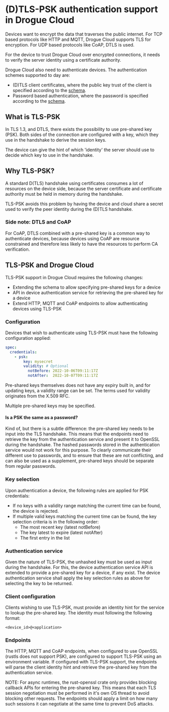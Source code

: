 # (D)TLS-PSK authentication support in Drogue Cloud

Devices want to encrypt the data that traverses the public internet. For TCP based protocols like HTTP and MQTT, Drogue Cloud supports TLS for encryption. For UDP based protocols like CoAP, DTLS is used. 

For the device to trust Drogue Cloud over encrypted connections, it needs to verify the server identity using a certificate authority.

Drogue Cloud also need to authenticate devices. The authentication schemes supported to day are:

* (D)TLS client certificates, where the public key trust of the client is specified according to the [schema](https://github.com/drogue-iot/drogue-cloud/blob/main/console-backend/api/index.yaml#L998).
* Password based authentication, where the password is specified according to the [schema](https://github.com/drogue-iot/drogue-cloud/blob/main/console-backend/api/index.yaml#L945).

## What is TLS-PSK

In TLS 1.3, and DTLS, there exists the possibility to use pre-shared key (PSK). Both sides of the connection are configured with a key, which they use in the handshake to derive the session keys.

The device can give the hint of which 'identity' the server should use to decide which key to use in the handshake.

## Why TLS-PSK?

A standard D(TLS) handshake using certificates consumes a lot of resources on the device side, because the server certificate and certificate authority must be held in memory during the handshake.

TLS-PSK avoids this problem by having the device and cloud share a secret used to verify the peer identity during the (D)TLS handshake.

### Side note: DTLS and CoAP

For CoAP, DTLS combined with a pre-shared key is a common way to authenticate devices, because devices using CoAP are resource constrained and therefore less likely to have the resources to perform CA verification.

## TLS-PSK and Drogue Cloud

TLS-PSK support in Drogue Cloud requires the following changes:

* Extending the schema to allow specifying pre-shared keys for a device
* API in device authentication service for retrieving the pre-shared key for a device
* Extend HTTP, MQTT and CoAP endpoints to allow authenticating devices using TLS-PSK

### Configuration

Devices that wish to authenticate using TLS-PSK must have the following configuration applied:

```yaml
spec:
  credentials:
    - psk:
        key: mysecret
        validity: # Optional
          notBefore: 2022-10-06T09:11:17Z
          notAfter:  2022-10-07T09:11:17Z
```

Pre-shared keys themselves does not have any expiry built in, and for updating keys, a validity range can be set. The terms used for validity originates from the X.509 RFC.

Multiple pre-shared keys may be specified.

#### Is a PSK the same as a password?

Kind of, but there is a subtle difference: the pre-shared key needs to be input into the TLS handshake. This means that the endpoints need to retrieve the key from the authentication service and present it to OpenSSL during the handshake. The hashed passwords stored in the authentication service would not work for this purpose. To clearly communicate their different use to passwords, and to ensure that these are not conflicting, and can also be used as a supplement, pre-shared keys should be separate from regular passwords.

### Key selection

Upon authentication a device, the following rules are applied for PSK credentials:

* If no keys with a validity range matching the current time can be found, the device is rejected.
* If multiple valid keys matching the current time can be found, the key selection criteria is in the following order:
   * The most recent key (latest notBefore)
   * The key latest to expire (latest notAfter)
   * The first entry in the list

### Authentication service

Given the nature of TLS-PSK, the unhashed key must be used as input during the handshake. For this, the device authentication service API is extended to provide a pre-shared key for a device, if any exist. The device authentication service shall apply the key selection rules as above for selecting the key to be returned.

### Client configuration

Clients wishing to use TLS-PSK, must provide an identity hint for the service to lookup the pre-shared key. The identity must following the following format:

```
<device_id>@<application>
```

### Endpoints

The HTTP, MQTT and CoAP endpoints, when configured to use OpenSSL (rustls does not support PSK), are configured to support TLS-PSK using an environment variable. If configured with TLS-PSK support, the endpoints will parse the client identity hint and retrieve the pre-shared key from the authentication service.

NOTE: For async runtimes, the rust-openssl crate only provides blocking callback APIs for entering the pre-shared key. This means that each TLS session negotiation must be performed in it's own OS thread to avoid blocking other requests. The endpoints should apply a limit on how many such sessions it can negotiate at the same time to prevent DoS attacks.
